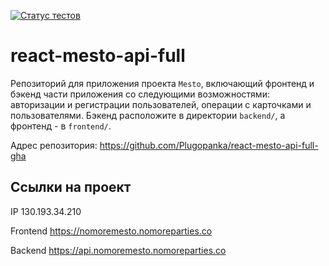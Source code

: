[![Статус тестов](../../actions/workflows/tests.yml/badge.svg)](../../actions/workflows/tests.yml)

# react-mesto-api-full
Репозиторий для приложения проекта `Mesto`, включающий фронтенд и бэкенд части приложения со следующими возможностями: авторизации и регистрации пользователей, операции с карточками и пользователями. Бэкенд расположите в директории `backend/`, а фронтенд - в `frontend/`. 

Адрес репозитория: https://github.com/Plugopanka/react-mesto-api-full-gha

## Ссылки на проект

IP 130.193.34.210

Frontend https://nomoremesto.nomoreparties.co

Backend https://api.nomoremesto.nomoreparties.co
